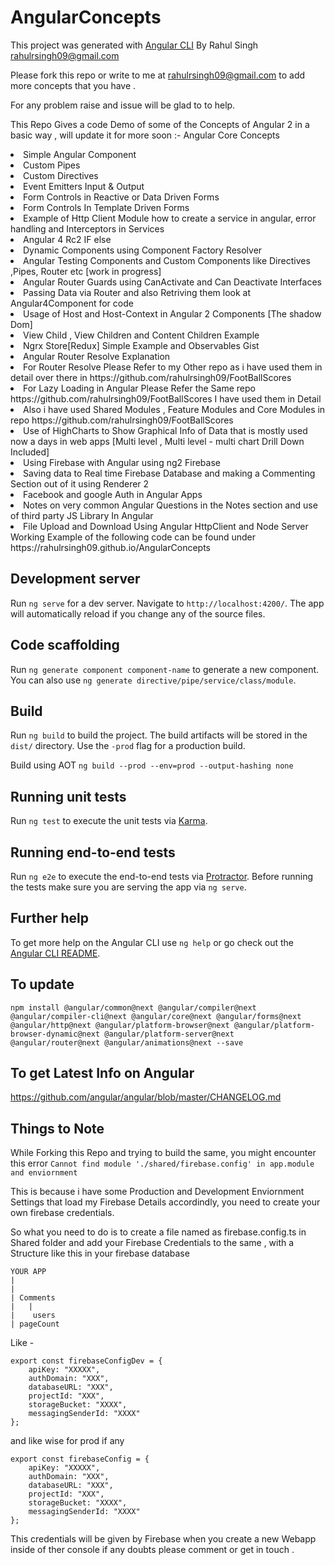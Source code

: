 # AngularConcepts

This project was generated with [Angular CLI](https://github.com/angular/angular-cli)
By Rahul Singh <rahulrsingh09@gmail.com>

Please fork this repo or write to me at rahulrsingh09@gmail.com to add more concepts that you have .

For any problem raise and issue will be glad to to help.

This Repo Gives a code Demo of some of the Concepts of Angular 2 in a basic way , will update it for more soon :- 
Angular Core Concepts

<li>Simple Angular  Component</li>
<li>Custom Pipes</li>
<li>Custom Directives</li>
<li>Event Emitters  Input & Output</li>
<li>Form Controls in Reactive or Data Driven Forms </li>
<li>Form Controls In Template Driven Forms</li>
<li>Example of Http Client Module how to create a service in angular, error handling and Interceptors in Services</li>
<li>Angular 4 Rc2 IF else</li>
<li>Dynamic Components using Component Factory Resolver </li>
<li>Angular Testing Components and Custom Components like Directives ,Pipes, Router etc [work in progress] </li>
<li>Angular Router Guards using CanActivate and Can Deactivate Interfaces</li>
<li>Passing Data via Router and also Retriving them look at Angular4Component for code</li>
<li>Usage of Host and Host-Context in Angular 2 Components [The shadow Dom]</li>
<li>View Child , View Children and Content Children Example</li>
<li>Ngrx Store[Redux] Simple Example and Observables Gist</li>
<li>Angular Router Resolve Explanation</li>
<li>For Router Resolve Please Refer to my Other repo as i have used them in detail over there in https://github.com/rahulrsingh09/FootBallScores</li>
<li>For Lazy Loading in Angular Please Refer the Same repo https://github.com/rahulrsingh09/FootBallScores I have used them in Detail</li>
<li>Also i have used Shared Modules , Feature Modules and Core Modules in repo https://github.com/rahulrsingh09/FootBallScores </li>
<li>Use of HighCharts to Show Graphical Info of Data that is mostly used now a days in web apps [Multi level , Multi level - multi chart  Drill Down Included]</li>
<li>Using Firebase with Angular using ng2 Firebase</li>
<li>Saving data to Real time Firebase Database and making a Commenting Section out of it using Renderer 2</li>
<li>Facebook and google Auth in Angular Apps</li>
<li>Notes on very common Angular Questions in the Notes section and use of third party JS Library In Angular</li>
<li>File Upload and Download Using Angular HttpClient and Node Server</li>
Working Example of the following code can be found under 
https://rahulrsingh09.github.io/AngularConcepts


## Development server
Run `ng serve` for a dev server. Navigate to `http://localhost:4200/`. The app will automatically reload if you change any of the source files.

## Code scaffolding

Run `ng generate component component-name` to generate a new component. You can also use `ng generate directive/pipe/service/class/module`.

## Build

Run ```ng build``` to build the project. The build artifacts will be stored in the `dist/` directory. Use the `-prod` flag for a production build.

Build using AOT ```ng build --prod --env=prod --output-hashing none```


## Running unit tests

Run ```ng test``` to execute the unit tests via [Karma](https://karma-runner.github.io).

## Running end-to-end tests

Run ```ng e2e``` to execute the end-to-end tests via [Protractor](http://www.protractortest.org/).
Before running the tests make sure you are serving the app via `ng serve`.

## Further help

To get more help on the Angular CLI use `ng help` or go check out the [Angular CLI README](https://github.com/angular/angular-cli/blob/master/README.md).


## To update

```npm install @angular/common@next @angular/compiler@next @angular/compiler-cli@next @angular/core@next @angular/forms@next @angular/http@next @angular/platform-browser@next @angular/platform-browser-dynamic@next @angular/platform-server@next @angular/router@next @angular/animations@next --save```


## To get Latest Info on Angular 

https://github.com/angular/angular/blob/master/CHANGELOG.md

## Things to Note

While Forking this Repo and trying to build the same,  you might encounter this error 
```Cannot find module './shared/firebase.config' in app.module and enviornment```

This is because i have some Production and Development Enviornment Settings that load my Firebase Details accordindly, you need to create your own firebase credentials.


So what you need to do is to create a file named as firebase.config.ts in Shared folder
and add your Firebase Credentials to the same , with a Structure like this in your firebase database
```
YOUR APP
|
|
| Comments
|   |
|    users
| pageCount
```

Like - 
```
export const firebaseConfigDev = {
    apiKey: "XXXXX",
    authDomain: "XXX",
    databaseURL: "XXX",
    projectId: "XXX",
    storageBucket: "XXXX",
    messagingSenderId: "XXXX"
};
```
and like wise for prod if any 
```
export const firebaseConfig = {
    apiKey: "XXXXX",
    authDomain: "XXX",
    databaseURL: "XXX",
    projectId: "XXX",
    storageBucket: "XXXX",
    messagingSenderId: "XXXX"
};
```
This credentials will be given by Firebase when you create a new Webapp inside of ther console if any doubts please comment or get in touch .

